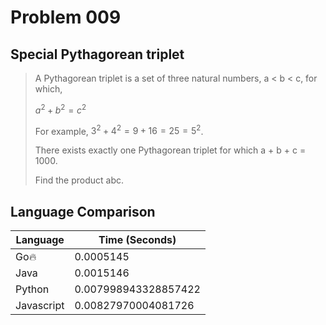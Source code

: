 # Problem 009

## Special Pythagorean triplet

>A Pythagorean triplet is a set of three natural numbers, a < b < c, for which,
>
>$a^2 + b^2 = c^2$
>
>For example, $3^2 + 4^2 = 9 + 16 = 25 = 5^2$.
>
>There exists exactly one Pythagorean triplet for which a + b + c = 1000.
>
>Find the product abc.

## Language Comparison

| Language     | Time (Seconds)        |
| ------------ | --------------------- |
| Go🔥         | 0.0005145             |
| Java         | 0.0015146             |
| Python       | 0.007998943328857422  |
| Javascript   | 0.00827970004081726   |
